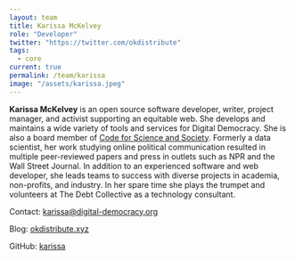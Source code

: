 ```yaml
---
layout: team
title: Karissa McKelvey
role: "Developer"
twitter: "https://twitter.com/okdistribute"
tags:
  - core
current: true
permalink: /team/karissa
image: "/assets/karissa.jpeg"
---
```


**Karissa McKelvey** is an open source software developer, writer, project manager, and activist supporting an equitable web. She develops and maintains a wide variety of tools and services for Digital Democracy. She is also a board member of [Code for Science and Society](https://codeforscience.org). Formerly a data scientist, her work studying online political communication resulted in multiple peer-reviewed papers and press in outlets such as NPR and the Wall Street Journal. In addition to an experienced software and web developer, she leads teams to success with diverse projects in academia, non-profits, and industry. In her spare time she plays the trumpet and volunteers at The Debt Collective as a technology consultant.

Contact: [karissa@digital-democracy.org](mailto:karissa@digital-democracy.org)

Blog: [okdistribute.xyz](http://okdistribute.xyz)

GitHub: [karissa](https://github.com/karissa)
